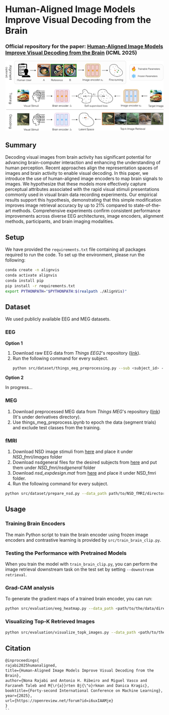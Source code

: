 # Human-Aligned Image Models Improve Visual Decoding from the Brain
### Official repository for the paper: [Human-Aligned Image Models Improve Visual Decoding from the Brain](https://openreview.net/pdf?id=i6uxIAAMje) (ICML 2025)
<div align="center">
  <img src="https://github.com/NonaRjb/AlignVis/blob/main/alignment_method_cr.png?raw=true" alt="alt text" width="800"/>
</div>

## Summary

Decoding visual images from brain activity has significant potential for advancing brain-computer interaction and enhancing the understanding of human perception. Recent approaches align the representation spaces of images and brain activity to enable visual decoding. In this paper, we introduce the use of human-aligned image encoders to map brain signals to images. We hypothesize that these models more effectively capture perceptual attributes associated with the rapid visual stimuli presentations commonly used in visual brain data recording experiments. Our empirical results support this hypothesis, demonstrating that this simple modification improves image retrieval accuracy by up to 21\% compared to state-of-the-art methods. Comprehensive experiments confirm consistent performance improvements across diverse EEG architectures, image encoders, alignment methods, participants, and brain imaging modalities.

## Setup
We have provided the `requirements.txt` file containing all packages required to run the code. To set up the environment, please run the following:

```bash
conda create -n alignvis
conda activate alignvis
conda install pip
pip install -r requirements.txt
export PYTHONPATH="$PYTHONPATH:$(realpath ./AlignVis)"
```
## Dataset
We used publicly available EEG and MEG datasets. 
### EEG 
**Option 1**

1. Download raw EEG data from *Things EEG2*'s repository ([link](https://osf.io/3jk45/)). 
2. Run the following command for every subject.
   ```bash
   python src/dataset/things_eeg_preprocessing.py --sub <subject_id> --n_ses 4 --sfreq 250 --mvnn_dim epochs --project_dir <path/to/the/data/directory>
   ```
**Option 2**

In progress...

### MEG
1. Download preprocessed MEG data from *Things MEG*'s repository ([link](https://openneuro.org/datasets/ds004212)) (It's under derivatives directory).
2. Use things_meg_preprocess.ipynb to epoch the data (segment trials) and exclude test classes from the training.
### fMRI
1. Download NSD image stimuli from [here](https://natural-scenes-dataset.s3.amazonaws.com/index.html#nsddata_stimuli/stimuli/nsd/) and place it under *NSD_fmri/images* folder
2. Download nsdgeneral files for the desired subjects from [here](https://huggingface.co/datasets/pscotti/naturalscenesdataset/tree/main) and put them under *NSD_fmri/nsdgeneral* folder
3. Download *nsd_expdesign.mat* from [here](https://natural-scenes-dataset.s3.amazonaws.com/index.html#nsddata/experiments/nsd/) and place it under NSD_fmri folder. 
3. Run the following command for every subject. 
  ```bash
  python src/dataset/prepare_nsd.py --data_path path/to/NSD_fMRI/directory --sub subject_id
  ```

## Usage
### Training Brain Encoders
The main Python script to train the brain encoder using frozen image encoders and contrastive learning is provided by `src/train_brain_clip.py`.
### Testing the Performance with Pretrained Models
When you train the model with `train_brain_clip.py`, you can perform the image retrieval downstream task on the test set by setting `--downstream retrieval`. 
### Grad-CAM analysis
To generate the gradient maps of a trained brain encoder, you can run:
```bash
python src/evaluation/eeg_heatmap.py --data_path <path/to/the/data/directory> --save_path <path/to/the/output/directory> --model_path <path/to/the/checkpoints/directory> --img_encoder <image_encoder_name> --brain_encoder <brain_encoder_name> --subject_id <subject_id> --split <data_split> --seed <seed_number>
```
### Visualizing Top-K Retrieved Images
```bash
python src/evaluation/visualize_topk_images.py --data_path <path/to/the/data/directory> --save_path <path/to/the/output/directory> --model_path "$model_path" --img_encoder_aligned <human_aligned_image_encoder_name> --img_encoder_noalign <unaligned_image_encoder_name> --brain_encoder <brain_encoder_name> --subject_id <subject_id> --split <data_split> --seed <seed_number>
```
## Citation
```
@inproceedings{
rajabi2025humanaligned,
title={Human-Aligned Image Models Improve Visual Decoding from the Brain},
author={Nona Rajabi and Antonio H. Ribeiro and Miguel Vasco and Farzaneh Taleb and M{\r{a}}rten Bj{\"o}rkman and Danica Kragic},
booktitle={Forty-second International Conference on Machine Learning},
year={2025},
url={https://openreview.net/forum?id=i6uxIAAMje}
}
``
